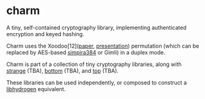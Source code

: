 # charm

A tiny, self-contained cryptography library, implementing authenticated
encryption and keyed hashing.

Charm uses the Xoodoo[12]([paper](https://tosc.iacr.org/index.php/ToSC/article/view/7359/6529),
[presentation](https://permutationbasedcrypto.org/2018/slides/Gilles_Van_Assche.pdf))
permutation (which can be replaced by AES-based [simpira384](https://github.com/jedisct1/simpira384)
or Gimli) in a duplex mode.

Charm is part of a collection of tiny cryptography libraries, along with [strange](https://github.com/jedisct1/strange) (TBA),
[bottom](https://github.com/jedisct1/bottom) (TBA), and [top](https://github.com/jedisct1/top) (TBA).

These libraries can be used independently, or composed to construct a
[libhydrogen](https://libhydrogen.org) equivalent.
